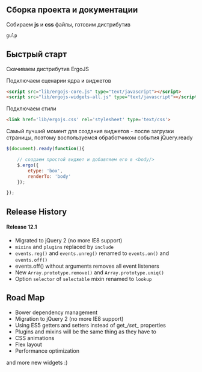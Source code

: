 

## Сборка проекта и документации


Собираем **js** и **css** файлы, готовим дистрибутив
```bash
gulp
```



## Быстрый старт


Скачиваем дистрибутив ErgoJS

Подключаем сценарии ядра и виджетов
```html
<script src="lib/ergojs-core.js" type="text/javascript"></script>
<script src="lib/ergojs-widgets-all.js" type="text/javascript"></script>
```

Подключаем стили
```html
<link href='lib/ergojs.css' rel='stylesheet' type='text/css'>
```

Самый лучший момент для создания виджетов - после загрузки страницы, поэтому воспользуемся обработчиком события jQuery.ready

```javascript
$(document).ready(function(){

    // создаем простой виджет и добавляем его в <body/>
    $.ergo({
        etype: 'box',
        renderTo: 'body'
    });

});

```



## Release History

#### Release 12.1
* Migrated to jQuery 2 (no more IE8 support)
* `mixins` and `plugins` replaced by `include`
* `events.reg()` and `events.unreg()` renamed to `events.on()` and `events.off()`
* events.off() without arguments removes all event listeners
* New `Array.prototype.remove()` and `Array.prototype.uniq()`
* Option `selector` of `selectable` mixin renamed to `lookup`




## Road Map
* Bower dependency management
* Migration to jQuery 2 (no more IE8 support)
* Using ES5 getters and setters instead of get_*/set_* properties
* Plugins and mixins will be the same thing as they have to
* CSS animations
* Flex layout
* Performance optimization

and more new widgets :)